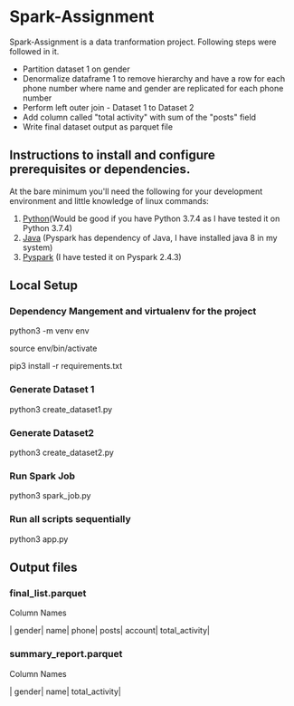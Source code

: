# Spark-Assignment

Spark-Assignment is a data tranformation project. Following steps were followed in it.

- Partition dataset 1 on gender
- Denormalize dataframe 1 to remove hierarchy and have a row for each phone number where name and gender are replicated for each phone number
- Perform left outer join - Dataset 1 to Dataset 2
- Add column called "total activity" with sum of the "posts" field
- Write final dataset output as parquet file

## Instructions to install and configure prerequisites or dependencies.

At the bare minimum you'll need the following for your development environment and little knowledge of linux commands:

1. [Python](http://www.python.org)(Would be good if you have Python 3.7.4 as I have tested it on Python 3.7.4)
2. [Java](https://www.java.com) (Pyspark has dependency of Java, I have installed java 8 in my system)
3. [Pyspark](https://pypi.org/project/pyspark/) (I have tested it on Pyspark 2.4.3)

## Local Setup
### Dependency Mangement and virtualenv for the project

python3 -m venv env

source env/bin/activate

pip3 install -r requirements.txt


### Generate Dataset 1
python3 create_dataset1.py

### Generate Dataset2 
python3 create_dataset2.py

### Run Spark Job
python3 spark_job.py

### Run all scripts sequentially
python3 app.py

## Output files
### final_list.parquet

Column Names

| gender| name| phone| posts| account| total_activity|

### summary_report.parquet

Column Names

| gender| name| total_activity|
